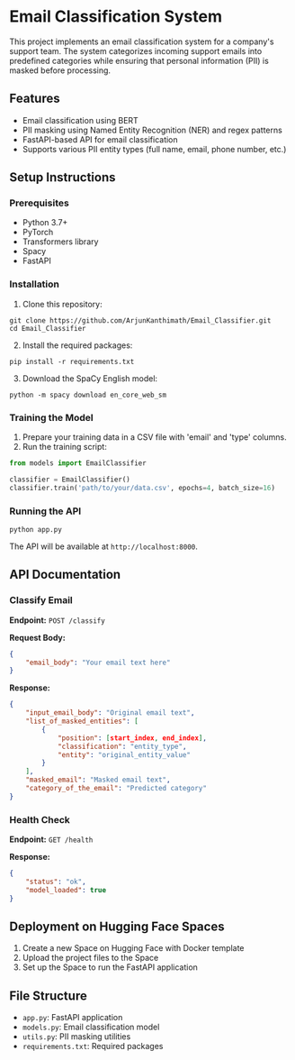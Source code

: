 # Email Classification System

This project implements an email classification system for a company's support team. The system categorizes incoming support emails into predefined categories while ensuring that personal information (PII) is masked before processing.

## Features

- Email classification using BERT
- PII masking using Named Entity Recognition (NER) and regex patterns
- FastAPI-based API for email classification
- Supports various PII entity types (full name, email, phone number, etc.)

## Setup Instructions

### Prerequisites

- Python 3.7+
- PyTorch
- Transformers library
- Spacy
- FastAPI

### Installation

1. Clone this repository:
```
git clone https://github.com/ArjunKanthimath/Email_Classifier.git
cd Email_Classifier
```

2. Install the required packages:
```
pip install -r requirements.txt
```

3. Download the SpaCy English model:
```
python -m spacy download en_core_web_sm
```

### Training the Model

1. Prepare your training data in a CSV file with 'email' and 'type' columns.
2. Run the training script:
```python
from models import EmailClassifier

classifier = EmailClassifier()
classifier.train('path/to/your/data.csv', epochs=4, batch_size=16)
```

### Running the API

```
python app.py
```

The API will be available at `http://localhost:8000`.

## API Documentation

### Classify Email

**Endpoint:** `POST /classify`

**Request Body:**
```json
{
    "email_body": "Your email text here"
}
```

**Response:**
```json
{
    "input_email_body": "Original email text",
    "list_of_masked_entities": [
        {
            "position": [start_index, end_index],
            "classification": "entity_type",
            "entity": "original_entity_value"
        }
    ],
    "masked_email": "Masked email text",
    "category_of_the_email": "Predicted category"
}
```

### Health Check

**Endpoint:** `GET /health`

**Response:**
```json
{
    "status": "ok",
    "model_loaded": true
}
```

## Deployment on Hugging Face Spaces

1. Create a new Space on Hugging Face with Docker template
2. Upload the project files to the Space
3. Set up the Space to run the FastAPI application

## File Structure

- `app.py`: FastAPI application
- `models.py`: Email classification model
- `utils.py`: PII masking utilities
- `requirements.txt`: Required packages
